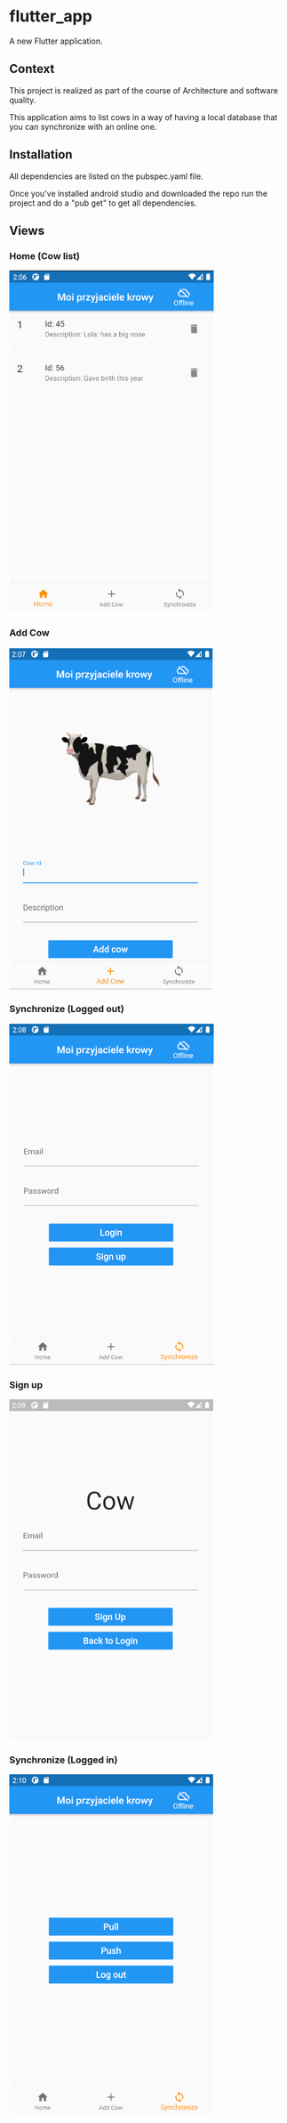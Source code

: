 # flutter_app

A new Flutter application.

## Context

This project is realized as part of the course of Architecture and software quality.

This application aims to list cows in a way of having a local database that you can synchronize with an online one.

## Installation

All dependencies are listed on the pubspec.yaml file. 

Once you've installed android studio and downloaded the repo run the project and do a "pub get" to get all dependencies.

## Views

### Home (Cow list)

![alt text](https://github.com/olivierdg2/Software_Archi_Project/blob/master/README_images/home.png?raw=true)

### Add Cow

![alt text](https://github.com/olivierdg2/Software_Archi_Project/blob/master/README_images/Add_cow.png?raw=true)

### Synchronize (Logged out) 

![alt text](https://github.com/olivierdg2/Software_Archi_Project/blob/master/README_images/Synchronize.png?raw=true)

### Sign up

![alt text](https://github.com/olivierdg2/Software_Archi_Project/blob/master/README_images/Sign_up.png?raw=true)

### Synchronize (Logged in)

![alt text](https://github.com/olivierdg2/Software_Archi_Project/blob/master/README_images/Synchronize_logged.png?raw=true)

